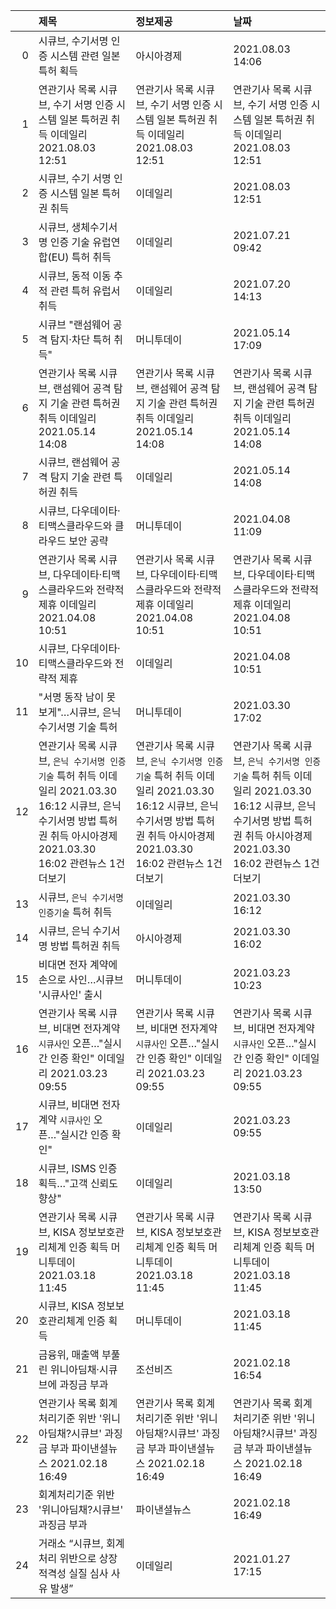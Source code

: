 |    | 제목                                                                                                                                                                             | 정보제공                                                                                                                                                                         | 날짜                                                                                                                                                                             |
|---:|:---------------------------------------------------------------------------------------------------------------------------------------------------------------------------------|:---------------------------------------------------------------------------------------------------------------------------------------------------------------------------------|:---------------------------------------------------------------------------------------------------------------------------------------------------------------------------------|
|  0 | 시큐브, 수기서명 인증 시스템 관련 일본 특허 획득                                                                                                                                 | 아시아경제                                                                                                                                                                       | 2021.08.03 14:06                                                                                                                                                                 |
|  1 | 연관기사 목록  시큐브, 수기 서명 인증 시스템 일본 특허권 취득  이데일리  2021.08.03 12:51                                                                                        | 연관기사 목록  시큐브, 수기 서명 인증 시스템 일본 특허권 취득  이데일리  2021.08.03 12:51                                                                                        | 연관기사 목록  시큐브, 수기 서명 인증 시스템 일본 특허권 취득  이데일리  2021.08.03 12:51                                                                                        |
|  2 | 시큐브, 수기 서명 인증 시스템 일본 특허권 취득                                                                                                                                   | 이데일리                                                                                                                                                                         | 2021.08.03 12:51                                                                                                                                                                 |
|  3 | 시큐브, 생체수기서명 인증 기술 유럽연합(EU) 특허 취득                                                                                                                            | 이데일리                                                                                                                                                                         | 2021.07.21 09:42                                                                                                                                                                 |
|  4 | 시큐브, 동적 이동 추적 관련 특허 유럽서 취득                                                                                                                                     | 이데일리                                                                                                                                                                         | 2021.07.20 14:13                                                                                                                                                                 |
|  5 | 시큐브 "랜섬웨어 공격 탐지·차단 특허 취득"                                                                                                                                       | 머니투데이                                                                                                                                                                       | 2021.05.14 17:09                                                                                                                                                                 |
|  6 | 연관기사 목록  시큐브, 랜섬웨어 공격 탐지 기술 관련 특허권 취득  이데일리  2021.05.14 14:08                                                                                      | 연관기사 목록  시큐브, 랜섬웨어 공격 탐지 기술 관련 특허권 취득  이데일리  2021.05.14 14:08                                                                                      | 연관기사 목록  시큐브, 랜섬웨어 공격 탐지 기술 관련 특허권 취득  이데일리  2021.05.14 14:08                                                                                      |
|  7 | 시큐브, 랜섬웨어 공격 탐지 기술 관련 특허권 취득                                                                                                                                 | 이데일리                                                                                                                                                                         | 2021.05.14 14:08                                                                                                                                                                 |
|  8 | 시큐브, 다우데이타·티맥스클라우드와 클라우드 보안 공략                                                                                                                           | 머니투데이                                                                                                                                                                       | 2021.04.08 11:09                                                                                                                                                                 |
|  9 | 연관기사 목록  시큐브, 다우데이타·티맥스클라우드와 전략적 제휴  이데일리  2021.04.08 10:51                                                                                       | 연관기사 목록  시큐브, 다우데이타·티맥스클라우드와 전략적 제휴  이데일리  2021.04.08 10:51                                                                                       | 연관기사 목록  시큐브, 다우데이타·티맥스클라우드와 전략적 제휴  이데일리  2021.04.08 10:51                                                                                       |
| 10 | 시큐브, 다우데이타·티맥스클라우드와 전략적 제휴                                                                                                                                  | 이데일리                                                                                                                                                                         | 2021.04.08 10:51                                                                                                                                                                 |
| 11 | "서명 동작 남이 못 보게"…시큐브, 은닉 수기서명 기술 특허                                                                                                                         | 머니투데이                                                                                                                                                                       | 2021.03.30 17:02                                                                                                                                                                 |
| 12 | 연관기사 목록  시큐브, `은닉 수기서명 인증기술` 특허 취득  이데일리  2021.03.30 16:12  시큐브, 은닉 수기서명 방법 특허권 취득  아시아경제  2021.03.30 16:02  관련뉴스 1건 더보기 | 연관기사 목록  시큐브, `은닉 수기서명 인증기술` 특허 취득  이데일리  2021.03.30 16:12  시큐브, 은닉 수기서명 방법 특허권 취득  아시아경제  2021.03.30 16:02  관련뉴스 1건 더보기 | 연관기사 목록  시큐브, `은닉 수기서명 인증기술` 특허 취득  이데일리  2021.03.30 16:12  시큐브, 은닉 수기서명 방법 특허권 취득  아시아경제  2021.03.30 16:02  관련뉴스 1건 더보기 |
| 13 | 시큐브, `은닉 수기서명 인증기술` 특허 취득                                                                                                                                       | 이데일리                                                                                                                                                                         | 2021.03.30 16:12                                                                                                                                                                 |
| 14 | 시큐브, 은닉 수기서명 방법 특허권 취득                                                                                                                                           | 아시아경제                                                                                                                                                                       | 2021.03.30 16:02                                                                                                                                                                 |
| 15 | 비대면 전자 계약에 손으로 사인…시큐브 '시큐사인' 출시                                                                                                                            | 머니투데이                                                                                                                                                                       | 2021.03.23 10:23                                                                                                                                                                 |
| 16 | 연관기사 목록  시큐브, 비대면 전자계약 `시큐사인` 오픈…"실시간 인증 확인"  이데일리  2021.03.23 09:55                                                                            | 연관기사 목록  시큐브, 비대면 전자계약 `시큐사인` 오픈…"실시간 인증 확인"  이데일리  2021.03.23 09:55                                                                            | 연관기사 목록  시큐브, 비대면 전자계약 `시큐사인` 오픈…"실시간 인증 확인"  이데일리  2021.03.23 09:55                                                                            |
| 17 | 시큐브, 비대면 전자계약 `시큐사인` 오픈…"실시간 인증 확인"                                                                                                                       | 이데일리                                                                                                                                                                         | 2021.03.23 09:55                                                                                                                                                                 |
| 18 | 시큐브, ISMS 인증 획득…"고객 신뢰도 향상"                                                                                                                                        | 이데일리                                                                                                                                                                         | 2021.03.18 13:50                                                                                                                                                                 |
| 19 | 연관기사 목록  시큐브, KISA 정보보호관리체계 인증 획득  머니투데이  2021.03.18 11:45                                                                                             | 연관기사 목록  시큐브, KISA 정보보호관리체계 인증 획득  머니투데이  2021.03.18 11:45                                                                                             | 연관기사 목록  시큐브, KISA 정보보호관리체계 인증 획득  머니투데이  2021.03.18 11:45                                                                                             |
| 20 | 시큐브, KISA 정보보호관리체계 인증 획득                                                                                                                                          | 머니투데이                                                                                                                                                                       | 2021.03.18 11:45                                                                                                                                                                 |
| 21 | 금융위, 매출액 부풀린 위니아딤채·시큐브에 과징금 부과                                                                                                                            | 조선비즈                                                                                                                                                                         | 2021.02.18 16:54                                                                                                                                                                 |
| 22 | 연관기사 목록  회계처리기준 위반 '위니아딤채?시큐브' 과징금 부과  파이낸셜뉴스  2021.02.18 16:49                                                                                 | 연관기사 목록  회계처리기준 위반 '위니아딤채?시큐브' 과징금 부과  파이낸셜뉴스  2021.02.18 16:49                                                                                 | 연관기사 목록  회계처리기준 위반 '위니아딤채?시큐브' 과징금 부과  파이낸셜뉴스  2021.02.18 16:49                                                                                 |
| 23 | 회계처리기준 위반 '위니아딤채?시큐브' 과징금 부과                                                                                                                                | 파이낸셜뉴스                                                                                                                                                                     | 2021.02.18 16:49                                                                                                                                                                 |
| 24 | 거래소 “시큐브, 회계처리 위반으로 상장적격성 실질 심사 사유 발생”                                                                                                                | 이데일리                                                                                                                                                                         | 2021.01.27 17:15                                                                                                                                                                 |